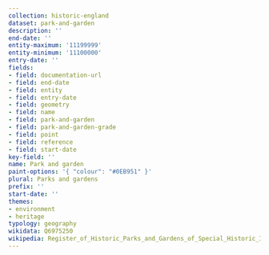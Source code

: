 ```yaml
---
collection: historic-england
dataset: park-and-garden
description: ''
end-date: ''
entity-maximum: '11199999'
entity-minimum: '11100000'
entry-date: ''
fields:
- field: documentation-url
- field: end-date
- field: entity
- field: entry-date
- field: geometry
- field: name
- field: park-and-garden
- field: park-and-garden-grade
- field: point
- field: reference
- field: start-date
key-field: ''
name: Park and garden
paint-options: '{ "colour": "#0EB951" }'
plural: Parks and gardens
prefix: ''
start-date: ''
themes:
- environment
- heritage
typology: geography
wikidata: Q6975250
wikipedia: Register_of_Historic_Parks_and_Gardens_of_Special_Historic_Interest_in_England
---
```

